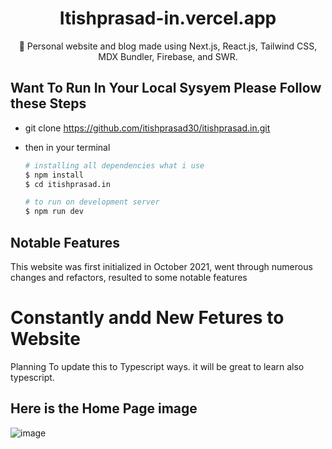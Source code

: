 <div align="center">
  <h1 >Itishprasad-in.vercel.app</h1>
  <p>💠 Personal website and blog made using Next.js, React.js, Tailwind CSS, MDX Bundler, Firebase, and SWR.</p>
</div>

## Want To Run In Your Local Sysyem Please Follow these Steps

- git clone https://github.com/itishprasad30/itishprasad.in.git

- then in your terminal

  ```bash
  # installing all dependencies what i use
  $ npm install
  $ cd itishprasad.in

  # to run on development server
  $ npm run dev
  ```

## Notable Features

This website was first initialized in October 2021, went through numerous changes and refactors, resulted to some notable features

# Constantly andd New Fetures to Website

Planning To update this to Typescript ways. it will be great to learn also typescript.

## Here is the Home Page image

![image](https://user-images.githubusercontent.com/60768713/159739689-4c3e7dfe-b443-482c-b08b-579ae3c91a92.png)
